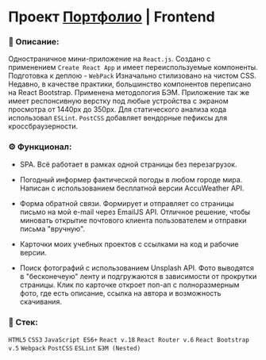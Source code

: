 # Проект [Портфолио](https://mikewsky.tw1.ru/) | Frontend

### 📜 Описание:
Одностраничное мини-приложение на `React.js`. Создано с применением `Create React App` и имеет переиспользуемые компоненты. Подготовка к деплою - `WebPack` Изначально cтилизовано на чистом CSS. Недавно, в качестве практики, большинство компонентов переписано на React Bootstrap. Применена методология БЭМ. Приложение так же имеет респонсивную верстку под любые устройства с экраном просмотра от 1440px до 350px. Для статического анализа кода использовал `ESLint`. `PostCSS` добавляет вендорные пефиксы для кроссбраузерности.

### ⚙️ Функционал:
* SPA. Всё работает в рамках одной страницы без перезагрузок.

* Погодный информер фактической погоды в любом городе мира. Написан с использованием бесплатной версии AccuWeather API.

* Форма обратной связи. Формирует и отправляет со страницы письмо на мой e-mail через EmailJS API. Отличное решение, чтобы миновать открытие почтового клиента пользователем и отправки письма "вручную".

* Карточки моих учебных проектов с ссылками на код и рабочие версии.

* Поиск фотографий с использованием Unsplash API. Фото выводятся в "бесконечеую" ленту и подгружаются в зависимости от прокрутки страницы. Клик по карточке откроет поп-ап с полноразмерным фото, где есть описание, ссылка на автора и возможность скачивания. 

### 🥞 Стек:

`HTML5` `CSS3` `JavaScript ES6+` `React v.18` `React Router v.6` `React Bootstrap v.5` `Webpack` `PostCSS` `ESLint` `БЭМ (Nested)` 
